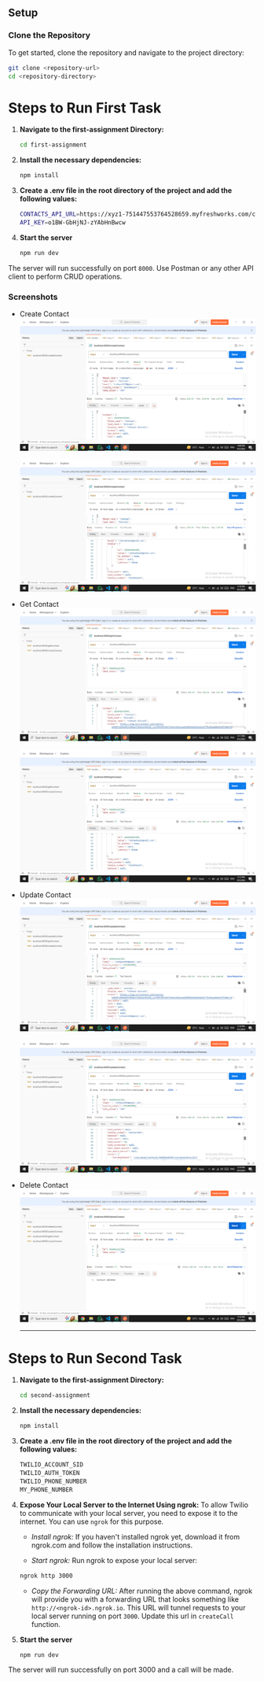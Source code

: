 ## Setup

### Clone the Repository

To get started, clone the repository and navigate to the project directory:

  ```sh
  git clone <repository-url>
  cd <repository-directory>
  ```
# Steps to Run First Task

1. **Navigate to the first-assignment Directory:**
    ```sh
    cd first-assignment
    ```
2. **Install the necessary dependencies:**
    ```sh
    npm install
    ```
3.  **Create a .env file in the root directory of the project and add the following values:**
     ```sh
     CONTACTS_API_URL=https://xyz1-751447553764528659.myfreshworks.com/crm/sales/api/contacts
     API_KEY=o1BW-GbHjNJ-zYAbHnBwcw
     ```
4. **Start the server**
    ```sh
    npm run dev
    ```
The server will run successfully on port `8000`. Use Postman or any other API client to perform CRUD operations.

### Screenshots

- Create Contact
  ![](https://github.com/VibhashDwivedi/Interactly-Assignment/blob/main/Screenshots/Screenshot%20(321).png?raw=true)
  
  ![](https://github.com/VibhashDwivedi/Interactly-Assignment/blob/main/Screenshots/Screenshot%20(322).png?raw=true)

- Get Contact
  ![](https://github.com/VibhashDwivedi/Interactly-Assignment/blob/main/Screenshots/Screenshot%20(323).png?raw=true)

  ![](https://github.com/VibhashDwivedi/Interactly-Assignment/blob/main/Screenshots/Screenshot%20(324).png?raw=true)

- Update Contact
  ![](https://github.com/VibhashDwivedi/Interactly-Assignment/blob/main/Screenshots/Screenshot%20(325).png?raw=true)

  ![](https://github.com/VibhashDwivedi/Interactly-Assignment/blob/main/Screenshots/Screenshot%20(326).png?raw=true)

- Delete Contact
  ![](https://github.com/VibhashDwivedi/Interactly-Assignment/blob/main/Screenshots/Screenshot%20(327).png?raw=true)

  ---
  

# Steps to Run Second Task

1. **Navigate to the first-assignment Directory:**
    ```sh
    cd second-assignment
    ```
2. **Install the necessary dependencies:**
    ```sh
    npm install
    ```
3.  **Create a .env file in the root directory of the project and add the following values:**
     ```sh
     TWILIO_ACCOUNT_SID
     TWILIO_AUTH_TOKEN
     TWILIO_PHONE_NUMBER
     MY_PHONE_NUMBER
     ```

4. **Expose Your Local Server to the Internet Using ngrok:**
   To allow Twilio to communicate with your local server, you need to expose it to the internet. You can use `ngrok` for this purpose.

    - *Install ngrok:* 
    If you haven't installed ngrok yet, download it from ngrok.com and follow the installation instructions.

    - *Start ngrok:*
    Run ngrok to expose your local server:
    ```sh
    ngrok http 3000
    ```

    - *Copy the Forwarding URL:*
     After running the above command, ngrok will provide you with a forwarding URL that looks something like `http://<ngrok-id>.ngrok.io`. This URL will tunnel requests to your local server running on port `3000`. Update this url in `createCall` function.

5. **Start the server**
    ```sh
    npm run dev
    ```
The server will run successfully on port 3000 and a call will be made.
